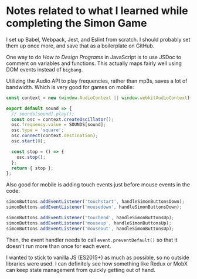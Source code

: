 # Notes related to what I learned while completing the Simon Game

I set up Babel, Webpack, Jest, and Eslint from scratch. I should probably set them up once more, and save that as a boilerplate on GitHub.

One way to do *How to Design Programs* in JavaScript is to use JSDoc to comment on variables and functions.  This actually maps fairly well using DOM events instead of `bigbang`.

Utilizing the Audio API to play frequencies, rather than mp3s, saves a lot of bandwidth. Which is very good for games on mobile:

```js
const context = new (window.AudioContext || window.webkitAudioContext)();

export default sound => {
  // sounds[sound].play();
  const osc = context.createOscillator();
  osc.frequency.value = SOUNDS[sound];
  osc.type = 'square';
  osc.connect(context.destination);
  osc.start(0);

  const stop = () => {
    osc.stop();
  };
  return { stop };
};
```

Also good for mobile is adding touch events just before mouse events in the code:

```js
simonButtons.addEventListener('touchstart', handleSimonButtonsDown);
simonButtons.addEventListener('mousedown', handleSimonButtonsDown);
```

```js
simonButtons.addEventListener('touchend', handleSimonButtonsUp);
simonButtons.addEventListener('mouseup', handleSimonButtonsUp);
simonButtons.addEventListener('mouseout', handleSimonButtonsUp);
```

Then, the event handler needs to call `event.preventDefault()` so that it doesn't run more than once for each event.

I wanted to stick to vanilla JS (ES2015+) as much as possible, so no outside libraries were used. I can definitely see how something like Redux or MobX can keep state management from quickly getting out of hand.
